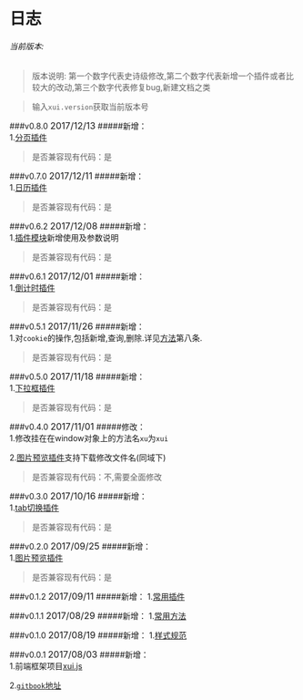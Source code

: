 <link rel="stylesheet" type="text/css" href="../assets/xui.css">
<script type="text/javascript" src="../assets/xui.js"></script>

# 日志

###### 当前版本: <span class="version"></span>
>版本说明: 第一个数字代表史诗级修改,第二个数字代表新增一个插件或者比较大的改动,第三个数字代表修复bug,新建文档之类

>输入`xui.version`获取当前版本号

###v0.8.0  <span style="font-size: 16px;">2017/12/13</span>
#####新增：     
1.[分页插件](../plugins/pagination.md)
>是否兼容现有代码：是

###v0.7.0  <span style="font-size: 16px;">2017/12/11</span>
#####新增：     
1.[日历插件](../plugins/calendar.md)
>是否兼容现有代码：是

###v0.6.2  <span style="font-size: 16px;">2017/12/08</span>
#####新增：     
1.[插件模块](../plugins/README.md)新增使用及参数说明
>是否兼容现有代码：是

###v0.6.1  <span style="font-size: 16px;">2017/12/01</span>
#####新增：     
1.[倒计时插件](../plugins/countDown.md)
>是否兼容现有代码：是

###v0.5.1  <span style="font-size: 16px;">2017/11/26</span>
#####新增：     
1.对`cookie`的操作,包括新增,查询,删除.详见[方法](../methods/methods.md)第八条.
>是否兼容现有代码：是

###v0.5.0  <span style="font-size: 16px;">2017/11/18</span>
#####新增：     
1.[下拉框插件](../plugins/dropDown.md)
>是否兼容现有代码：是

###v0.4.0  <span style="font-size: 16px;">2017/11/01</span>
#####修改：     
1.修改挂在在window对象上的方法名`xu`为`xui`

2.[图片预览插件](../plugins/imgShow.md)支持下载修改文件名(同域下)
>是否兼容现有代码：不,需要全面修改

###v0.3.0  <span style="font-size: 16px;">2017/10/16</span>
#####新增：     
1.[tab切换插件](../plugins/tabChange.md)
>是否兼容现有代码：是

###v0.2.0  <span style="font-size: 16px;">2017/09/25</span>
#####新增：     
1.[图片预览插件](../plugins/imgShow.md)
>是否兼容现有代码：是

###v0.1.2  <span style="font-size: 16px;">2017/09/11</span>
#####新增：
1.[常用插件](../plugins/README.md)

###v0.1.1  <span style="font-size: 16px;">2017/08/29</span>
#####新增：
1.[常用方法](../methods/README.md)

###v0.1.0  <span style="font-size: 16px;">2017/08/19</span>
#####新增：
1.[样式规范](../styles/README.md)

###v0.0.1  <span style="font-size: 16px;">2017/08/03</span>
#####新增：     
1.前端框架项目[xui.js](../README.md)

2.[`gitbook`地址](https://www.gitbook.com/@jarveniv/dashboard)


<script>
	document.querySelector('.version').innerHTML = xui.version;
</script>
